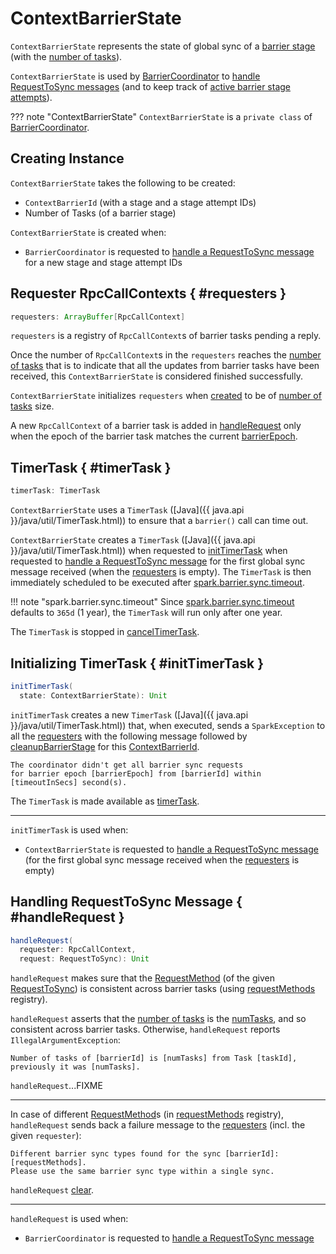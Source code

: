 # ContextBarrierState

`ContextBarrierState` represents the state of global sync of a [barrier stage](#barrierId) (with the [number of tasks](#numTasks)).

`ContextBarrierState` is used by [BarrierCoordinator](BarrierCoordinator.md) to [handle RequestToSync messages](#handleRequest) (and to keep track of [active barrier stage attempts](BarrierCoordinator.md#states)).

??? note "ContextBarrierState"
    `ContextBarrierState` is a `private class` of [BarrierCoordinator](BarrierCoordinator.md).

## Creating Instance

`ContextBarrierState` takes the following to be created:

* <span id="barrierId"> `ContextBarrierId` (with a stage and a stage attempt IDs)
* <span id="numTasks"> Number of Tasks (of a barrier stage)

`ContextBarrierState` is created when:

* `BarrierCoordinator` is requested to [handle a RequestToSync message](BarrierCoordinator.md#receiveAndReply) for a new stage and stage attempt IDs

## Requester RpcCallContexts { #requesters }

```scala
requesters: ArrayBuffer[RpcCallContext]
```

`requesters` is a registry of `RpcCallContext`s of barrier tasks pending a reply.

Once the number of `RpcCallContext`s in the `requesters` reaches the [number of tasks](#numTasks) that is to indicate that all the updates from barrier tasks have been received, this `ContextBarrierState` is considered finished successfully.

`ContextBarrierState` initializes `requesters` when [created](#creating-instance) to be of [number of tasks](#numTasks) size.

A new `RpcCallContext` of a barrier task is added in [handleRequest](#handleRequest) only when the epoch of the barrier task matches the current [barrierEpoch](#barrierEpoch).

## TimerTask { #timerTask }

```scala
timerTask: TimerTask
```

`ContextBarrierState` uses a `TimerTask` ([Java]({{ java.api }}/java/util/TimerTask.html)) to ensure that a `barrier()` call can time out.

`ContextBarrierState` creates a `TimerTask` ([Java]({{ java.api }}/java/util/TimerTask.html)) when requested to [initTimerTask](#initTimerTask) when requested to [handle a RequestToSync message](#handleRequest) for the first global sync message received (when the [requesters](#requesters) is empty). The `TimerTask` is then immediately scheduled to be executed after [spark.barrier.sync.timeout](../configuration-properties.md#spark.barrier.sync.timeout).

!!! note "spark.barrier.sync.timeout"
    Since [spark.barrier.sync.timeout](../configuration-properties.md#spark.barrier.sync.timeout) defaults to `365d` (1 year), the `TimerTask` will run only after one year.

The `TimerTask` is stopped in [cancelTimerTask](#cancelTimerTask).

## Initializing TimerTask { #initTimerTask }

```scala
initTimerTask(
  state: ContextBarrierState): Unit
```

`initTimerTask` creates a new `TimerTask` ([Java]({{ java.api }}/java/util/TimerTask.html)) that, when executed, sends a `SparkException` to all the [requesters](#requesters) with the following message followed by [cleanupBarrierStage](BarrierCoordinator.md#cleanupBarrierStage) for this [ContextBarrierId](#barrierId).

```text
The coordinator didn't get all barrier sync requests
for barrier epoch [barrierEpoch] from [barrierId] within [timeoutInSecs] second(s).
```

The `TimerTask` is made available as [timerTask](#timerTask).

---

`initTimerTask` is used when:

* `ContextBarrierState` is requested to [handle a RequestToSync message](#handleRequest) (for the first global sync message received when the [requesters](#requesters) is empty)

## Handling RequestToSync Message { #handleRequest }

```scala
handleRequest(
  requester: RpcCallContext,
  request: RequestToSync): Unit
```

`handleRequest` makes sure that the [RequestMethod](RequestMethod.md) (of the given [RequestToSync](RequestToSync.md)) is consistent across barrier tasks (using [requestMethods](#requestMethods) registry).

`handleRequest` asserts that the [number of tasks](RequestToSync.md#numTasks) is the [numTasks](#numTasks), and so consistent across barrier tasks. Otherwise, `handleRequest` reports `IllegalArgumentException`:

```text
Number of tasks of [barrierId] is [numTasks] from Task [taskId], previously it was [numTasks].
```

`handleRequest`...FIXME

---

In case of different [RequestMethod](RequestMethod.md)s (in [requestMethods](#requestMethods) registry), `handleRequest` sends back a failure message to the [requesters](#requesters) (incl. the given `requester`):

```text
Different barrier sync types found for the sync [barrierId]: [requestMethods].
Please use the same barrier sync type within a single sync.
```

`handleRequest` [clear](#clear).

---

`handleRequest` is used when:

* `BarrierCoordinator` is requested to [handle a RequestToSync message](BarrierCoordinator.md#receiveAndReply)
